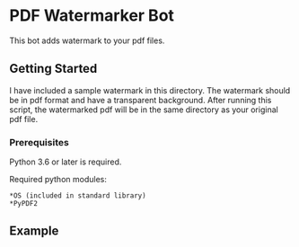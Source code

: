 # PDF Watermarker Bot

This bot adds watermark to your pdf files.

## Getting Started

I have included a sample watermark in this directory.  The watermark should be in pdf format and have a transparent background.
After running this script, the watermarked pdf will be in the same directory as your original pdf file.

### Prerequisites
Python 3.6 or later is required.

Required python modules:

    *OS (included in standard library)
    *PyPDF2
  
## Example



